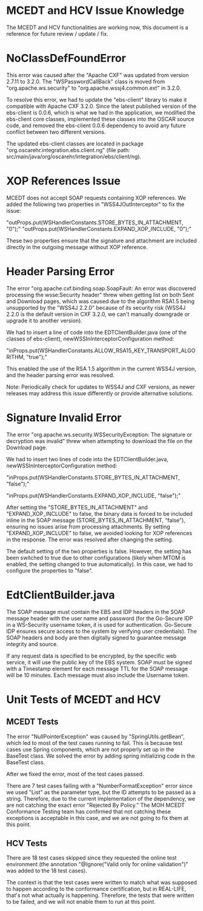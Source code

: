 # MCEDT and HCV Issue Knowledge

The MCEDT and HCV functionalities are working now, this document is a reference for future review / update / fix.

# NoClassDefFoundError

This error was caused after the "Apache CXF" was updated from version 2.7.11 to 3.2.0. The "WSPasswordCallBack" class is moved from "org.apache.ws.security" to "org.apache.wssj4.common.ext" in 3.2.0.

To resolve this error, we had to update the "ebs-client" library to make it compatible with Apache CXF 3.2.0. Since the latest published version of the ebs-client is 0.0.6, which is what we had in the application, we modified the ebs-client core classes, implemented these classes into the OSCAR source code, and removed the ebs-client 0.0.6 dependency to avoid any future conflict between two different versions.

The updated ebs-client classes are located in package "org.oscarehr.integration.ebs.client.ng" (file path: src/main/java/org/oscarehr/integration/ebs/client/ng).

# XOP References Issue

MCEDT does not accept SOAP requests containing XOP references. We added the following two properties in "WSS4JOutInterceptor" to fix the issue:

"outProps.put(WSHandlerConstants.STORE_BYTES_IN_ATTACHMENT, "0");"
"outProps.put(WSHandlerConstants.EXPAND_XOP_INCLUDE, "0");"

These two properties ensure that the signature and attachment are included directly in the outgoing message without XOP reference.

# Header Parsing Error

The error "org.apache.cxf.binding.soap.SoapFault: An error was discovered processing the wsse:Security header" threw when getting list on both Sent and Download pages, which was caused due to the algorithm RSA1.5 being unsupported by the "WSS4J 2.2.0" because of its security risk (WSS4J 2.2.0 is the default version in CXF 3.2.0, we can't manually downgrade or upgrade it to another version).

We had to insert a line of code into the EDTClientBuilder.java (one of the classes of ebs-client), newWSSInInterceptorConfiguration method:

"inProps.put(WSHandlerConstants.ALLOW_RSA15_KEY_TRANSPORT_ALGORITHM, "true");"

This enabled the use of the RSA 1.5 algorithm in the current WSS4J version, and the header parsing error was resolved. 

Note: Periodically check for updates to WSS4J and CXF versions, as newer releases may address this issue differently or provide alternative solutions.

# Signature Invalid Error

The error "org.apache.ws.security.WSSecurityException: The signature or decryption was invalid" threw when attempting to download the file on the Download page.

We had to insert two lines of code into the EDTClientBuilder.java, newWSSInInterceptorConfiguration method:

"inProps.put(WSHandlerConstants.STORE_BYTES_IN_ATTACHMENT, "false");"

"inProps.put(WSHandlerConstants.EXPAND_XOP_INCLUDE, "false");"

After setting the "STORE_BYTES_IN_ATTACHMENT" and "EXPAND_XOP_INCLUDE" to false, the binary data is forced to be included inline in the SOAP message (STORE_BYTES_IN_ATTACHMENT, "false"), ensuring no issues arise from processing attachments. By setting "EXPAND_XOP_INCLUDE" to false, we avoided looking for XOP references in the response. The error was resolved after changing the setting.

The default setting of the two properties is false. However, the setting has been switched to true due to other configurations (likely when MTOM is enabled, the setting changed to true automatically). In this case, we had to configure the properties to "false".

# EdtClientBuilder.java

The SOAP message must contain the EBS and IDP headers in the SOAP message header with the user name and password (for the Go-Secure IDP in a WS-Security username token, it is used for authentication. Go-Secure IDP ensures secure access to the system by verifying user credentials). The SOAP headers and body are then digitally signed to guarantee message integrity and source.

If any request data is specified to be encrypted, by the specific web service, it will use the public key of the EBS system. SOAP must be signed with a Timestamp element for each message TTL for the SOAP message will be 10 minutes. Each message must also include the Username token.

# Unit Tests of MCEDT and HCV

## MCEDT Tests

The error "NullPointerException" was caused by "SpringUtils.getBean", which led to most of the test cases running to fail. This is because test cases use Spring components, which are not properly set up in the BaseTest class. We solved the error by adding spring initializing code in the BaseTest class. 

After we fixed the error, most of the test cases passed.

There are 7 test cases failing with a "NumberFormatException" error since we used "List<BigInteger>" as the parameter type, but the ID attempts to be passed as a string. Therefore, due to the current implementation of the dependency, we are not catching the exact error "Rejected By Policy." The MOH MCEDT Conformance Testing team has confirmed that not catching these exceptions is acceptable in this case, and we are not going to fix them at this point.

## HCV Tests

There are 18 test cases skipped since they requested the online test environment (the annotation "@Ignore("Valid only for online validation")" was added to the 18 test cases).

The context is that the test cases were written to match what was supposed to happen according to the conformance certification, but in REAL-LIFE, that's not what actually is happening. Therefore, the tests that were written to be failed, and we will not enable them to run at this point. 
